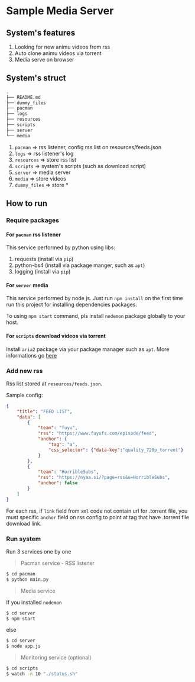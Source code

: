 # Sample Media Server

## System's features

1. Looking for new animu videos from rss
2. Auto clone animu videos via torrent
3. Media serve on browser

## System's struct

```bash
.
├── README.md
├── dummy_files
├── pacman
├── logs
├── resources
├── scripts
├── server   
└── media
```

1. `pacman`       => rss listener, config rss list on resources/feeds.json
2. `logs`         => rss listener's log
3. `resources`    => store rss list
4. `scripts`      => system's scripts (such as download script)
5. `server`       => media server
6. `media`        => store videos
7. `dummy_files`  => store *

## How to run

### Require packages

#### For `pacman` rss listener

This service performed by python using libs:

1. requests (install via `pip`)
2. python-bs4 (install via package manger, such as `apt`)
3. logging (install via `pip`)

#### For `server` media

This service performed by node js. Just run `npm install` on the first time run this project for installing dependencies packages.

To using `npm start` command, pls install `nodemon` package globally to your host.

#### For `scripts` download videos via torrent

Install `aria2` package via your package manager such as `apt`. More informations go [here](https://aria2.github.io/)

### Add new rss

Rss list stored at `resources/feeds.json`.

Sample config:

```json
{
    "title": "FEED LIST",
    "data": [
        {
            "team": "fuyu",
            "rss": "https://www.fuyufs.com/episode/feed",
            "anchor": {
                "tag": "a",
                "css_selector": {"data-key":"quality_720p_torrent"}
            }
        },
        {
            "team": "HorribleSubs",
            "rss": "https://nyaa.si/?page=rss&u=HorribleSubs",
            "anchor": false
        }
    ]
}
```

For each rss, if `link` field from `xml` code not contain url for .torrent file, you must specific `anchor` field on rss config to point at tag that have .torrent file download link.

### Run system

Run 3 services one by one

> Pacman service - RSS listener

```bash
$ cd pacman
$ python main.py
```

>  Media service

If you installed `nodemon`

```bash
$ cd server
$ npm start
```

else

```bash
$ cd server
$ node app.js
```

> Monitoring service (optional)

```bash
$ cd scripts
$ watch -n 10 "./status.sh"
```